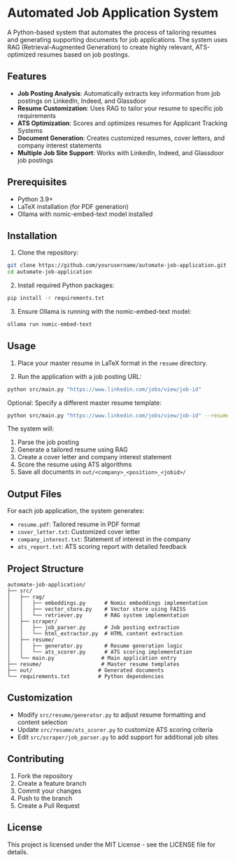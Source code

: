 # Automated Job Application System

A Python-based system that automates the process of tailoring resumes and generating supporting documents for job applications. The system uses RAG (Retrieval-Augmented Generation) to create highly relevant, ATS-optimized resumes based on job postings.

## Features

- **Job Posting Analysis**: Automatically extracts key information from job postings on LinkedIn, Indeed, and Glassdoor
- **Resume Customization**: Uses RAG to tailor your resume to specific job requirements
- **ATS Optimization**: Scores and optimizes resumes for Applicant Tracking Systems
- **Document Generation**: Creates customized resumes, cover letters, and company interest statements
- **Multiple Job Site Support**: Works with LinkedIn, Indeed, and Glassdoor job postings

## Prerequisites

- Python 3.9+
- LaTeX installation (for PDF generation)
- Ollama with nomic-embed-text model installed

## Installation

1. Clone the repository:
```bash
git clone https://github.com/yourusername/automate-job-application.git
cd automate-job-application
```

2. Install required Python packages:
```bash
pip install -r requirements.txt
```

3. Ensure Ollama is running with the nomic-embed-text model:
```bash
ollama run nomic-embed-text
```

## Usage

1. Place your master resume in LaTeX format in the `resume` directory.

2. Run the application with a job posting URL:
```bash
python src/main.py "https://www.linkedin.com/jobs/view/job-id"
```

Optional: Specify a different master resume template:
```bash
python src/main.py "https://www.linkedin.com/jobs/view/job-id" --resume path/to/resume.tex
```

The system will:
1. Parse the job posting
2. Generate a tailored resume using RAG
3. Create a cover letter and company interest statement
4. Score the resume using ATS algorithms
5. Save all documents in `out/<company>_<position>_<jobid>/`

## Output Files

For each job application, the system generates:
- `resume.pdf`: Tailored resume in PDF format
- `cover_letter.txt`: Customized cover letter
- `company_interest.txt`: Statement of interest in the company
- `ats_report.txt`: ATS scoring report with detailed feedback

## Project Structure

```
automate-job-application/
├── src/
│   ├── rag/
│   │   ├── embeddings.py      # Nomic embeddings implementation
│   │   ├── vector_store.py    # Vector store using FAISS
│   │   └── retriever.py       # RAG system implementation
│   ├── scraper/
│   │   ├── job_parser.py      # Job posting extraction
│   │   └── html_extractor.py  # HTML content extraction
│   ├── resume/
│   │   ├── generator.py       # Resume generation logic
│   │   └── ats_scorer.py      # ATS scoring implementation
│   └── main.py               # Main application entry
├── resume/                   # Master resume templates
├── out/                     # Generated documents
└── requirements.txt         # Python dependencies
```

## Customization

- Modify `src/resume/generator.py` to adjust resume formatting and content selection
- Update `src/resume/ats_scorer.py` to customize ATS scoring criteria
- Edit `src/scraper/job_parser.py` to add support for additional job sites

## Contributing

1. Fork the repository
2. Create a feature branch
3. Commit your changes
4. Push to the branch
5. Create a Pull Request

## License

This project is licensed under the MIT License - see the LICENSE file for details.
